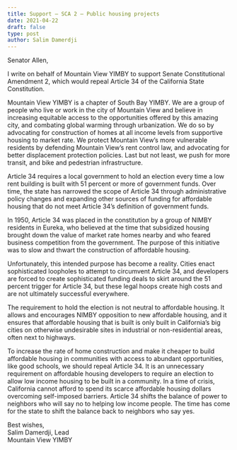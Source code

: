 ```yaml
---
title: Support – SCA 2 – Public housing projects
date: 2021-04-22
draft: false
type: post
author: Salim Damerdji
---
```


Senator Allen,  
  
I write on behalf of Mountain View YIMBY to support Senate Constitutional Amendment 2, which would repeal Article 34 of the California State Constitution.  
  
Mountain View YIMBY is a chapter of South Bay YIMBY. We are a group of people who live or work in the city of Mountain View and believe in increasing equitable access to the opportunities offered by this amazing city, and combating global warming through urbanization. We do so by advocating for construction of homes at all income levels from supportive housing to market rate. We protect Mountain View’s more vulnerable residents by defending Mountain View’s rent control law, and advocating for better displacement protection policies. Last but not least, we push for more transit, and bike and pedestrian infrastructure.  
  
Article 34 requires a local government to hold an election every time a low rent building is built with 51 percent or more of government funds. Over time, the state has narrowed the scope of Article 34 through administrative policy changes and expanding other sources of funding for affordable housing that do not meet Article 34’s definition of government funds.  
  
In 1950, Article 34 was placed in the constitution by a group of NIMBY residents in Eureka, who believed at the time that subsidized housing brought down the value of market rate homes nearby and who feared business competition from the government. The purpose of this initiative was to slow and thwart the construction of affordable housing.  
  
Unfortunately, this intended purpose has become a reality. Cities enact sophisticated loopholes to attempt to circumvent Article 34, and developers are forced to create sophisticated funding deals to skirt around the 51 percent trigger for Article 34, but these legal hoops create high costs and are not ultimately successful everywhere.  
  
The requirement to hold the election is not neutral to affordable housing. It allows and encourages NIMBY opposition to new affordable housing, and it ensures that affordable housing that is built is only built in California’s big cities on otherwise undesirable sites in industrial or non-residential areas, often next to highways.  
  
To increase the rate of home construction and make it cheaper to build affordable housing in communities with access to abundant opportunities, like good schools, we should repeal Article 34. It is an unnecessary requirement on affordable housing developers to require an election to allow low income housing to be built in a community. In a time of crisis, California cannot afford to spend its scarce affordable housing dollars overcoming self-imposed barriers. Article 34 shifts the balance of power to neighbors who will say no to helping low income people. The time has come for the state to shift the balance back to neighbors who say yes.  
  
Best wishes,  
Salim Damerdji, Lead  
Mountain View YIMBY  